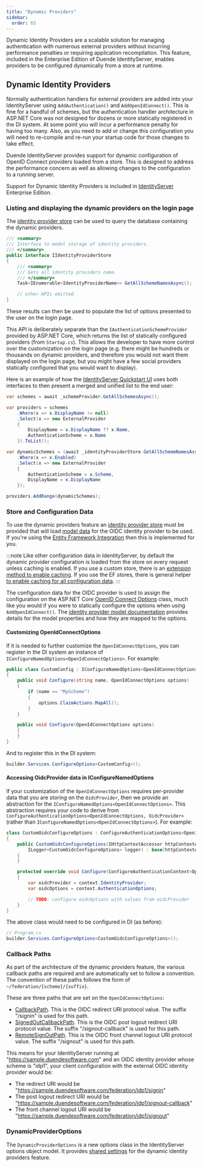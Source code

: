```yaml
---
title: "Dynamic Providers"
sidebar:
  order: 65
---
```


Dynamic Identity Providers are a scalable solution for managing authentication with numerous external providers without
incurring performance penalties or requiring application recompilation. This feature, included in the Enterprise Edition
of Duende IdentityServer, enables providers to be configured dynamically from a store at runtime.

## Dynamic Identity Providers

Normally authentication handlers for external providers are added into your IdentityServer using `AddAuthentication()`
and `AddOpenIdConnect()`. This is fine for a handful of schemes, but the authentication handler architecture in ASP.NET
Core was not designed for dozens or more statically registered in the DI system. At some point you will incur a
performance penalty for having too many. Also, as you need to add or change this configuration you will need to
re-compile and re-run your startup code for those changes to take effect.

Duende IdentityServer provides support for dynamic configuration of OpenID Connect providers loaded from a store. This
is designed to address the performance concern as well as allowing changes to the configuration to a running server.

Support for Dynamic Identity Providers is included
in [IdentityServer](https://duendesoftware.com/products/identityserver) Enterprise Edition.

### Listing and displaying the dynamic providers on the login page

The [identity provider store](/identityserver/v7/reference/stores/idp_store) can be used to query the database
containing the dynamic providers.

```cs
/// <summary>
/// Interface to model storage of identity providers.
/// </summary>
public interface IIdentityProviderStore
{
    /// <summary>
    /// Gets all identity providers name.
    /// </summary>
    Task<IEnumerable<IdentityProviderName>> GetAllSchemeNamesAsync();

    // other APIs omitted
}
```

These results can then be used to populate the list of options presented to the user on the login page.

This API is deliberately separate than the `IAuthenticationSchemeProvider` provided by ASP.NET Core, which returns the
list of statically configured providers (from `Startup.cs`).
This allows the developer to have more control over the customization on the login page (e.g. there might be hundreds or
thousands on dynamic providers, and therefore you would not want them displayed on the login page, but you might have a
few social providers statically configured that you would want to display).

Here is an example of how
the [IdentityServer Quickstart UI](https://github.com/DuendeSoftware/products/tree/main/identity-server/templates/src/UI/Pages/Account/Login/Index.cshtml.cs#l193-l210)
uses both interfaces to then present a merged and unified list to the end user:

```cs
var schemes = await _schemeProvider.GetAllSchemesAsync();

var providers = schemes
    .Where(x => x.DisplayName != null)
    .Select(x => new ExternalProvider
    {
        DisplayName = x.DisplayName ?? x.Name,
        AuthenticationScheme = x.Name
    }).ToList();

var dynamicSchemes = (await _identityProviderStore.GetAllSchemeNamesAsync())
    .Where(x => x.Enabled)
    .Select(x => new ExternalProvider
    {
        AuthenticationScheme = x.Scheme,
        DisplayName = x.DisplayName
    });

providers.AddRange(dynamicSchemes);
```

### Store and Configuration Data

To use the dynamic providers feature an [identity provider store](/identityserver/v7/reference/stores/idp_store) must be
provided that will load [model data](/identityserver/v7/reference/models/idp) for the OIDC identity provider to be used.
If you're using the [Entity Framework Integration](/identityserver/v7/data/ef) then this is implemented for you.

:::note
Like other configuration data in IdentityServer, by default the dynamic provider configuration is loaded from the store
on every request unless caching is enabled.
If you use a custom store, there is
an [extension method to enable caching](/identityserver/v7/data/configuration#caching-configuration-data).
If you use the EF stores, there is general
helper [to enable caching for all configuration data](/identityserver/v7/data/ef#enabling-caching-for-configuration-store).
:::

The configuration data for the OIDC provider is used to assign the configuration on the ASP.NET
Core [OpenID Connect Options](https://docs.microsoft.com/en-us/dotnet/api/microsoft.aspnetcore.authentication.openidconnect.openidconnectoptions)
class, much like you would if you were to statically configure the options when using `AddOpenIdConnect()`.
The [identity provider model documentation](/identityserver/v7/reference/models/idp) provides details for the model
properties and how they are mapped to the options.

#### Customizing OpenIdConnectOptions

If it is needed to further customize the `OpenIdConnectOptions`, you can register in the DI system an instance of
`IConfigureNamedOptions<OpenIdConnectOptions>`. For example:

```cs
public class CustomConfig : IConfigureNamedOptions<OpenIdConnectOptions>
{
    public void Configure(string name, OpenIdConnectOptions options)
    {
        if (name == "MyScheme")
        {
            options.ClaimActions.MapAll();
        }
    }

    public void Configure(OpenIdConnectOptions options)
    {
    }
}
```

And to register this in the DI system:

```cs
builder.Services.ConfigureOptions<CustomConfig>();
```

#### Accessing OidcProvider data in IConfigureNamedOptions

If your customization of the `OpenIdConnectOptions` requires per-provider data that you are storing on the
`OidcProvider`, then we provide an abstraction for the `IConfigureNamedOptions<OpenIdConnectOptions>`.
This abstraction requires your code to derive from `ConfigureAuthenticationOptions<OpenIdConnectOptions,
OidcProvider>` (rather than `IConfigureNamedOptions<OpenIdConnectOptions>`).
For example:

```cs
class CustomOidcConfigureOptions : ConfigureAuthenticationOptions<OpenIdConnectOptions, OidcProvider>
{
    public CustomOidcConfigureOptions(IHttpContextAccessor httpContextAccessor,
        ILogger<CustomOidcConfigureOptions> logger) : base(httpContextAccessor, logger)
    {
    }

    protected override void Configure(ConfigureAuthenticationContext<OpenIdConnectOptions, OidcProvider> context)
    {
        var oidcProvider = context.IdentityProvider;
        var oidcOptions = context.AuthenticationOptions;

        // TODO: configure oidcOptions with values from oidcProvider
    }
}
```

The above class would need to be configured in DI (as before):

```cs
// Program.cs
builder.Services.ConfigureOptions<CustomOidcConfigureOptions>();
```

### Callback Paths

As part of the architecture of the dynamic providers feature, the various callback paths are required and are
automatically set to follow a convention.
The convention of these paths follows the form of `~/federation/{scheme}/{suffix}`.

These are three paths that are set on the `OpenIdConnectOptions`:

* [CallbackPath](https://docs.microsoft.com/en-us/dotnet/api/microsoft.aspnetcore.authentication.remoteauthenticationoptions.callbackpath).
  This is the OIDC redirect URI protocol value. The suffix "/signin" is used for this path.
* [SignedOutCallbackPath](https://docs.microsoft.com/en-us/dotnet/api/microsoft.aspnetcore.authentication.openidconnect.openidconnectoptions.signedoutcallbackpath).
  This is the OIDC post logout redirect URI protocol value. The suffix "/signout-callback" is used for this path.
* [RemoteSignOutPath](https://docs.microsoft.com/en-us/dotnet/api/microsoft.aspnetcore.authentication.openidconnect.openidconnectoptions.remotesignoutpath).
  This is the OIDC front channel logout URI protocol value. The suffix "/signout" is used for this path.

This means for your IdentityServer running at "https://sample.duendesoftware.com" and an OIDC identity provider whose
scheme is "idp1", your client configuration with the external OIDC identity provider would be:

* The redirect URI would be "https://sample.duendesoftware.com/federation/idp1/signin"
* The post logout redirect URI would be "https://sample.duendesoftware.com/federation/idp1/signout-callback"
* The front channel logout URI would be "https://sample.duendesoftware.com/federation/idp1/signout"

### DynamicProviderOptions

The `DynamicProviderOptions` is a new options class in the IdentityServer options object model.
It provides [shared settings](/identityserver/v7/reference/options#dynamic-providers) for the dynamic identity providers
feature.
